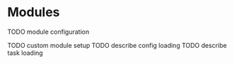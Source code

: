 # Modules

TODO module configuration

TODO custom module setup
TODO describe config loading
TODO describe task loading
